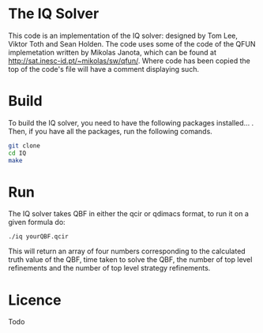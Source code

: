 # The IQ Solver

This code is an implementation of the IQ solver: designed by Tom Lee, Viktor Toth and Sean Holden.
The code uses some of the code of the QFUN implemetation written by Mikolas Janota, which can be 
found at http://sat.inesc-id.pt/~mikolas/sw/qfun/. Where code has been copied the top of the code's
file will have a comment displaying such.

# Build

To build the IQ solver, you need to have the following packages installed... . Then, if you have all 
the packages, run the following comands.

```bash
git clone 
cd IQ
make
```

# Run

The IQ solver takes QBF in either the qcir or qdimacs format, to run it on a given formula do:

```
./iq yourQBF.qcir
```

This will return an array of four numbers corresponding to the calculated truth value of the QBF, time 
taken to solve the QBF, the number of top level refinements and the number of top level strategy 
refinements.

# Licence

Todo




